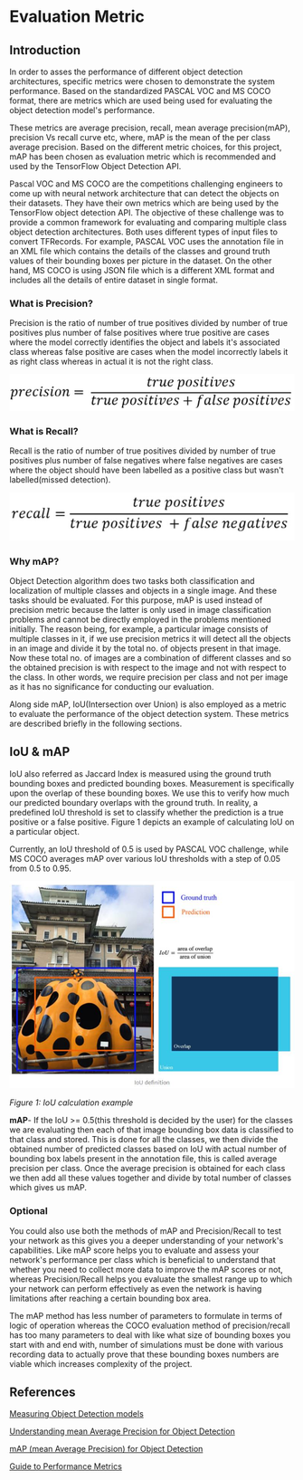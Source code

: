 # Evaluation Metric

## Introduction

In order to asses the performance of different object detection architectures, specific metrics were chosen to demonstrate the system performance. Based on the standardized PASCAL VOC and MS COCO format, there are metrics which are used being used for evaluating the object detection model's performance. 

These metrics are average precision, recall, mean average precision(mAP), precision Vs recall curve etc, where, mAP is the mean of the per class average precision. Based on the different metric choices, for this project, mAP has been chosen as evaluation metric which is recommended and used by the TensorFlow Object Detection API.

Pascal VOC  and MS COCO are the competitions challenging engineers to come up with neural network architecture that can detect the objects on their datasets. They have their own metrics which are being used by the TensorFlow object detection API. The objective of these challenge was to provide a common framework for evaluating and comparing multiple class object detection architectures. Both uses different types of input files to convert TFRecords. For example, PASCAL VOC uses the annotation file in an XML file which contains the details of the classes and ground truth values of their bounding boxes per picture in the dataset. On the other hand, MS COCO is using JSON file which is a different XML format and includes all the details of entire dataset in single format.

### What is Precision?

Precision is the ratio of number of true positives divided by number of true positives plus number of false positives where true positive are cases where the model correctly identifies the object and labels it's associated class whereas false positive are cases when the model incorrectly labels it as right class whereas in actual it is not the right class.

![](doc_images/precision.jpeg)

### What is Recall?

Recall is the ratio of number of true positives divided by number of true positives plus number of false negatives where false negatives are cases where the object should have been labelled as a positive class but wasn't labelled(missed detection). 

![](doc_images/recall.jpeg)

### Why mAP?

Object Detection algorithm does two tasks both classification and localization of multiple classes and objects in a single image. And these tasks should be evaluated. For this purpose, mAP is used instead of precision metric because the latter is only used in image classification problems and cannot be directly employed in the problems mentioned initially. The reason being, for example, a particular image consists of multiple classes in it, if we use precision metrics it will detect all the objects in an image and divide it by the total no. of objects present in that image. Now these total no. of images are a combination of different classes and so the obtained precision is with respect to the image and not with respect to the class. In other words, we require precision per class and not per image as it has no significance for conducting our evaluation.

Along side mAP, IoU(Intersection over Union) is also employed as a metric to evaluate the performance of the object detection system. These metrics are described briefly in the following sections.

## IoU & mAP

IoU also referred as Jaccard Index is measured using the ground truth bounding boxes and predicted bounding boxes. Measurement is specifically upon the overlap of these bounding boxes. We use this to verify how much our predicted boundary overlaps with the ground truth. In reality, a predefined IoU threshold is set to classify whether the prediction is a true positive or a false positive. Figure 1 depicts an example of calculating IoU on a particular object. 

Currently, an IoU threshold of 0.5 is used by PASCAL VOC challenge, while MS COCO averages mAP over various IoU thresholds with a step of 0.05 from 0.5 to 0.95.



![img](doc_images/clip_image.jpeg)

*Figure 1: IoU calculation example*

**mAP**- If the IoU >= 0.5(this threshold is decided by the user) for the classes we are evaluating then each of that image bounding box data is classified to that class and stored. This is done for all the classes, we then divide the obtained number of predicted classes based on IoU with actual number of bounding box labels present in the annotation file, this is called average precision per class. Once the average precision is obtained for each class we then add all these values together and divide by total number of classes which gives us mAP.

### Optional

You could also use both the methods of mAP and Precision/Recall to test your network as this gives you a deeper understanding of your network's capabilities. Like mAP score helps you to evaluate and assess your network's performance per class which is beneficial to understand that whether you need to collect more data to improve the mAP scores or not, whereas Precision/Recall helps you evaluate the smallest range up to which your network can perform effectively as even the network is having limitations after reaching a certain bounding box area.

The mAP method has less number of parameters to formulate in terms of logic of operation whereas the COCO evaluation method of precision/recall has too many parameters to deal with like what size of bounding boxes you start with and end with, number of simulations must be done with various recording data to actually prove that these bounding boxes numbers are viable which increases complexity of the project.  

## References 

[Measuring Object Detection models](https://tarangshah.com/blog/2018-01-27/what-is-map-understanding-the-statistic-of-choice-for-comparing-object-detection-models/ )

[Understanding mean Average Precision for Object Detection](https://medium.com/analytics-vidhya/map-mean-average-precision-for-object-detection-with-simple-python-demonstration-dcc7b3850a07)

[mAP (mean Average Precision) for Object Detection](https://medium.com/@jonathan_hui/map-mean-average-precision-for-object-detection-45c121a31173 )

[Guide to Performance Metrics](https://manalelaidouni.github.io/manalelaidouni.github.io/Evaluating-Object-Detection-Models-Guide-to-Performance-Metrics.html )



 

